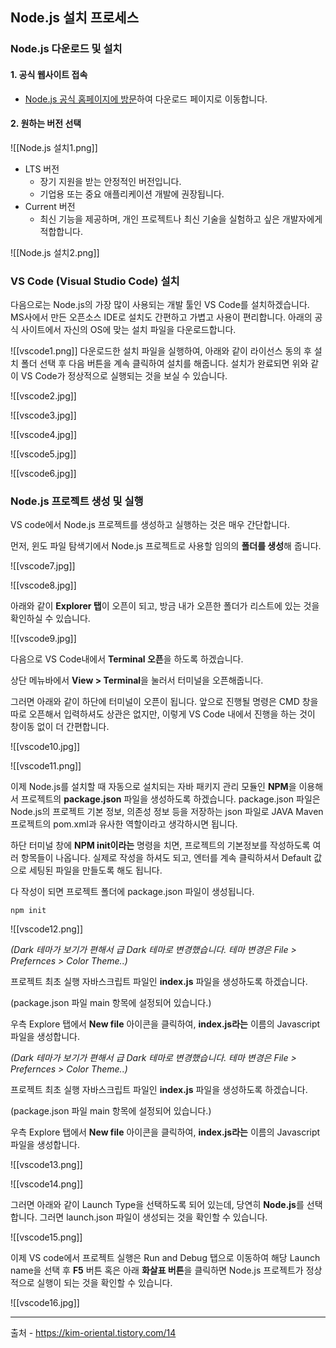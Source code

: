 ## Node.js 설치 프로세스
### Node.js 다운로드 및 설치

#### 1. 공식 웹사이트 접속

- [Node.js 공식 홈페이지에 방문](https://nodejs.org/)하여 다운로드 페이지로 이동합니다.

#### 2. 원하는 버전 선택

![[Node.js 설치1.png]]

- LTS 버전
    - 장기 지원을 받는 안정적인 버전입니다.
    - 기업용 또는 중요 애플리케이션 개발에 권장됩니다.
- Current 버전
    - 최신 기능을 제공하며, 개인 프로젝트나 최신 기술을 실험하고 싶은 개발자에게 적합합니다.


![[Node.js 설치2.png]]


### **VS Code (Visual Studio Code) 설치**

다음으로는 Node.js의 가장 많이 사용되는 개발 툴인 VS Code를 설치하겠습니다. MS사에서 만든 오픈소스 IDE로 설치도 간편하고 가볍고 사용이 편리합니다. 아래의 공식 사이트에서 자신의 OS에 맞는 설치 파일을 다운로드합니다.

![[vscode1.png]]
다운로드한 설치 파일을 실행하여, 아래와 같이 라이선스 동의 후 설치 폴더 선택 후 다음 버튼을 계속 클릭하여 설치를 해줍니다. 설치가 완료되면 위와 같이 VS Code가 정상적으로 실행되는 것을 보실 수 있습니다.


![[vscode2.jpg]]

![[vscode3.jpg]]

![[vscode4.jpg]]

![[vscode5.jpg]]

![[vscode6.jpg]]

### **Node.js 프로젝트 생성 및 실행**

VS code에서 Node.js 프로젝트를 생성하고 실행하는 것은 매우 간단합니다.

먼저, 윈도 파일 탐색기에서 Node.js 프로젝트로 사용할 임의의 **폴더를 생성**해 줍니다.

![[vscode7.jpg]]

![[vscode8.jpg]]

아래와 같이 **Explorer 탭**이 오픈이 되고, 방금 내가 오픈한 폴더가 리스트에 있는 것을 확인하실 수 있습니다.

![[vscode9.jpg]]

다음으로 VS Code내에서 **Terminal 오픈**을 하도록 하겠습니다.

상단 메뉴바에서 **View > Terminal**을 눌러서 터미널을 오픈해줍니다.

그러면 아래와 같이 하단에 터미널이 오픈이 됩니다. 앞으로 진행될 명령은 CMD 창을 따로 오픈해서 입력하셔도 상관은 없지만, 이렇게 VS Code 내에서 진행을 하는 것이 창이동 없이 더 간편합니다.

![[vscode10.jpg]]

![[vscode11.png]]

이제 Node.js를 설치할 때 자동으로 설치되는 자바 패키지 관리 모듈인 **NPM**을 이용해서 프로젝트의 **package.json** 파일을 생성하도록 하겠습니다. package.json 파일은 Node.js의 프로젝트 기본 정보, 의존성 정보 등을 저장하는 json 파일로 JAVA Maven 프로젝트의 pom.xml과 유사한 역할이라고 생각하시면 됩니다.

하단 터미널 창에 **NPM init이라는** 명령을 치면, 프로젝트의 기본정보를 작성하도록 여러 항목들이 나옵니다. 실제로 작성을 하셔도 되고, 엔터를 계속 클릭하셔서 Default 값으로 세팅된 파일을 만들도록 해도 됩니다.

다 작성이 되면 프로젝트 폴더에 package.json 파일이 생성됩니다.

```
npm init
```


![[vscode12.png]]


_(Dark 테마가 보기가 편해서 급 Dark 테마로 변경했습니다. 테마 변경은 File > Prefernces > Color Theme..)_

프로젝트 최초 실행 자바스크립트 파일인 **index.js** 파일을 생성하도록 하겠습니다. 

(package.json 파일 main 항목에 설정되어 있습니다.)

우측 Explore 탭에서 **New file** 아이콘을 클릭하여, **index.js라는** 이름의 Javascript 파일을 생성합니다.

_(Dark 테마가 보기가 편해서 급 Dark 테마로 변경했습니다. 테마 변경은 File > Prefernces > Color Theme..)_

프로젝트 최초 실행 자바스크립트 파일인 **index.js** 파일을 생성하도록 하겠습니다. 

(package.json 파일 main 항목에 설정되어 있습니다.)

우측 Explore 탭에서 **New file** 아이콘을 클릭하여, **index.js라는** 이름의 Javascript 파일을 생성합니다.


![[vscode13.png]]

![[vscode14.png]]


그러면 아래와 같이 Launch Type을 선택하도록 되어 있는데, 당연히 **Node.js**를 선택합니다. 그러면 launch.json 파일이 생성되는 것을 확인할 수 있습니다.

![[vscode15.png]]

이제 VS code에서 프로젝트 실행은 Run and Debug 탭으로 이동하여 해당 Launch name을 선택 후 **F5** 버튼 혹은 아래 **화살표 버튼**을 클릭하면 Node.js 프로젝트가 정상적으로 실행이 되는 것을 확인할 수 있습니다.


![[vscode16.jpg]]



---
출처 - https://kim-oriental.tistory.com/14